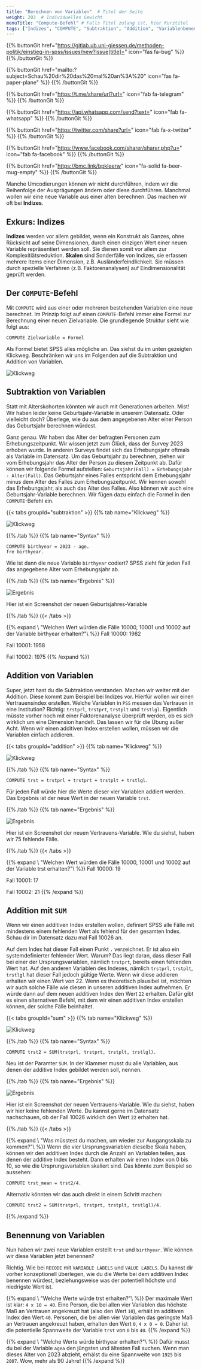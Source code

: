 ```yaml
---
title: "Berechnen von Variablen"  # Titel der Seite
weight: 203  # Individuelles Gewicht 
menuTitle: "Compute-Befehl" # Falls Titel zulang ist, hier Kurztitel
tags: ["Indizes", "COMPUTE", "Subtraktion", "Addition", "Variablenbenennung"]  # Tags hiereinsetzen; Kurzwort, was auf der Seite passsiert
---
```


{{% buttonGit href="https://gitlab.ub.uni-giessen.de/methoden-politik/einstieg-in-spss/issues/new?issue[title]=" icon="fas fa-bug" %}} {{% /buttonGit %}} 

{{% buttonGit href="mailto:?subject=Schau%20dir%20das%20mal%20an%3A%20" icon="fas fa-paper-plane" %}} {{% /buttonGit %}}

{{% buttonGit href="https://t.me/share/url?url=" icon="fab fa-telegram" %}} {{% /buttonGit %}}

{{% buttonGit href="https://api.whatsapp.com/send?text=" icon="fab fa-whatsapp" %}} {{% /buttonGit %}}

{{% buttonGit href="https://twitter.com/share?url=" icon="fab fa-x-twitter" %}} {{% /buttonGit %}}

{{% buttonGit href="https://www.facebook.com/sharer/sharer.php?u=" icon="fab fa-facebook" %}} {{% /buttonGit %}}

{{% buttonGit href="https://bmc.link/bpkleerw" icon="fa-solid fa-beer-mug-empty" %}} {{% /buttonGit %}}

Manche Umcodierungen können wir nicht durchführen, indem wir die Reihenfolge der Ausprägungen ändern oder diese durchführen. Manchmal wollen wir eine neue Variable aus einer alten berechnen. Das machen wir oft bei **Indizes**. 

## Exkurs: Indizes

**Indizes** werden vor allem gebildet, wenn ein Konstrukt als Ganzes, ohne Rücksicht auf seine Dimensionen, durch einen einzigen Wert einer neuen Variable repräsentiert werden soll. Sie dienen somit vor allem zur Komplexitiätsreduktion. **Skalen** sind Sonderfälle von Indizes, sie erfassen mehrere Items einer Dimension, z.B. Ausländerfeindlichkeit. Sie müssen durch spezielle Verfahren (z.B. Faktorenanalysen) auf Eindimensionalität geprüft werden.

## Der `COMPUTE`-Befehl

Mit `COMPUTE` wird aus einer oder mehreren bestehenden Variablen eine neue berechnet. Im Prinzip folgt auf einen `COMPUTE`-Befehl immer eine Formel zur Berechnung einer neuen Zielvariable. Die grundlegende Struktur sieht wie folgt aus:

```{spss}
COMPUTE Zielvariable = Formel
```

Als Formel bietet SPSS alles mögliche an. Das siehst du im unten gezeigten Klickweg. Beschränken wir uns im Folgenden auf die Subtraktion und Addition von Variablen. 

![Klickweg](../gif/compute.gif)

## Subtraktion von Variablen

Statt mit Alterskohorten könnten wir auch mit Generationen arbeiten. Mist! Wir haben leider keine Geburtsjahr-Variable in unserem Datensatz. Oder vielleicht doch? Überlege, wie du aus dem angegebenen Alter einer Person das Geburtsjahr berechnen würdest.

Ganz genau. Wir haben das Alter der befragten Personen zum Erhebungszeitpunkt. Wir wissen jetzt zum Glück, dass der Survey 2023 erhoben wurde. In anderen Surveys findet sich das Erhebungsjahr oftmals als Variable im Datensatz. Um das Geburtsjahr zu berechnen, ziehen wir vom Erhebungsjahr das Alter der Person zu diesem Zeitpunkt ab. Dafür können wir folgende Formel aufstellen: `Geburtsjahr(Fall) = Erhebungsjahr - Alter(Fall)`. Das Geburtsjahr eines Falles entspricht dem Erhebungsjahr minus dem Alter des Falles zum Erhebungszeitpunkt. Wir kennen sowohl das Erhebungsjahr, als auch das Alter des Falles. Also können wir auch eine Geburtsjahr-Variable berechnen. Wir fügen dazu einfach die Formel in den `COMPUTE`-Befehl ein.

{{< tabs groupId="subtraktion" >}}
{{% tab name="Klickweg" %}}

![Klickweg](../gif/subtraktion.gif)

{{% /tab %}}
{{% tab name="Syntax" %}}
```{spss}
COMPUTE birthyear = 2023 - age.
fre birthyear.
```
Wie ist dann die neue Variable `birthyear` codiert? SPSS zieht für jeden Fall das angegebene Alter vom Erhebungsjahr ab. 

{{% /tab %}}
{{% tab name="Ergebnis" %}}

![Ergebnis](../img/subtraktion.png)

Hier ist ein Screenshot der neuen Geburtsjahres-Variable

{{% /tab %}}
{{< /tabs >}}

{{% expand \ "Welchen Wert würden die Fälle 10000, 10001 und 10002 auf der Variable birthyear erhalten?"\ %}}
Fall 10000: 1982

Fall 10001: 1958

Fall 10002: 1975
{{% /expand %}}


## Addition von Variablen

Super, jetzt hast du die Subtraktion verstanden. Machen wir weiter mit der Addition. Diese kommt zum Beispiel bei Indizes vor. Hierfür wollen wir einen Vertrauensindex erstellen. Welche Variablen in `PSS` messen das Vertrauen in eine Institution? Richtig: `trstprl`, `trstprt`, `trstplt` und `trstlgl`. Eigentlich müsste vorher noch mit einer Faktorenanalyse überprüft werden, ob es sich wirklich um eine Dimension handelt. Das lassen wir für die Übung außer Acht. Wenn wir einen additiven Index erstellen wollen, müssen wir die Variablen einfach addieren. 

{{< tabs groupId="addition" >}}
{{% tab name="Klickweg" %}}

![Klickweg](../gif/addition.gif)

{{% /tab %}}
{{% tab name="Syntax" %}}
```{spss}
COMPUTE trst = trstprl + trstprt + trstplt + trstlgl.
```
Für jeden Fall würde hier die Werte dieser vier Variablen addiert werden. Das Ergebnis ist der neue Wert in der neuen Variable `trst`.

{{% /tab %}}
{{% tab name="Ergebnis" %}}

![Ergebnis](../img/addition.png)

Hier ist ein Screenshot der neuen Vertrauens-Variable. Wie du siehst, haben wir 75 fehlende Fälle. 

{{% /tab %}}
{{< /tabs >}}


{{% expand \ "Welchen Wert würden die Fälle 10000, 10001 und 10002 auf der Variable trst erhalten?"\ %}}
Fall 10000: 19

Fall 10001: 17

Fall 10002: 21
{{% /expand %}}

## Addition mit `SUM`

Wenn wir einen additiven Index erstellen wollen, definiert SPSS alle Fälle mit mindestens einem fehlenden Wert als fehlend für den gesamten Index. Schau dir im Datensatz dazu mal Fall 10026 an. 

Auf dem Index hat dieser Fall einen Punkt `.` verzeichnet. Er ist also ein systemdefinierter fehlender Wert. Warum? Das liegt daran, dass dieser Fall bei einer der Ursprungsvariablen, nämlich `trstprt`, bereits einen fehlenden Wert hat. Auf den anderen Variablen des Indexes, nämlich `trstprl`, `trstplt`, `trstlgl` hat dieser Fall jedoch gültige Werte. Wenn wir diese addieren erhalten wir einen Wert von 22. Wenn es theoretisch plausibel ist, möchten wir auch solche Fälle wie diesen in unseren additiven Index aufnehmen. Er würde dann auf dem neuen additiven Index den Wert `22` erhalten. Dafür gibt es einen alternativen Befehl, mit dem wir einen additiven Index erstellen können, der solche Fälle beinhaltet.

{{< tabs groupId="sum" >}}
{{% tab name="Klickweg" %}}

![Klickweg](../gif/sum.gif)

{{% /tab %}}
{{% tab name="Syntax" %}}
```{spss}
COMPUTE trst2 = SUM(trstprl, trstprt, trstplt, trstlgl).
```
Neu ist der Paramter `SUM`. In der Klammer musst du alle Variablen, aus denen der additive Index gebildet werden soll, nennen. 

{{% /tab %}}
{{% tab name="Ergebnis" %}}

![Ergebnis](../img/sum.png)

Hier ist ein Screenshot der neuen Vertrauens-Variable. Wie du siehst, haben wir hier keine fehlenden Werte. Du kannst gerne im Datensatz nachschauen, ob der Fall 10026 wirklich den Wert `22` erhalten hat.

{{% /tab %}}
{{< /tabs >}}

{{% expand \ "Was müsstest du machen, um wieder zur Ausgangsskala zu kommen?"\ %}}
Wenn die vier Ursprungsvariablen dieselbe Skala haben, können wir den additiven Index durch die Anzahl an Variablen teilen, aus denen der additive Index besteht. Dann erhalten wir einen Index von 0 bis 10, so wie die Ursprungsvariablen skaliert sind. Das könnte zum Beispiel so aussehen:

```{spss}
COMPUTE trst_mean = trst2/4.
```
Alternativ könnten wir das auch direkt in einem Schritt machen:

```{spss}
COMPUTE trst2 = SUM(trstprl, trstprt, trstplt, trstlgl)/4.
```
{{% /expand %}}

## Benennung von Variablen

Nun haben wir zwei neue Variablen erstellt `trst` und `birthyear`. Wie können wir diese Variablen jetzt benennen?

Richtig. Wie bei `RECODE` mit `VARIABLE LABELS` und `VALUE LABELS`. Du kannst dir vorher konzeptionell überlegen, wie du die Werte bei dem additiven Index benennen würdest, beziehungsweise was der potentiell höchste und niedrigste Wert ist. 

{{% expand \ "Welche Werte würde trst erhalten?"\ %}}
Der maximale Wert ist klar: `4 x 10 = 40`. Eine Person, die bei allen vier Variablen das höchste Maß an Vertrauen angekreuzt hat (also den Wert `10`), erhält im additiven Index den Wert `40`. Personen, die bei allen vier Variablen das geringste Maß an Vertrauen angekreuzt haben, erhalten den Wert `0`, `4 x 0 = 0`. Daher ist die potentielle Spannweite der Variable `trst` von `0` bis `40`.
{{% /expand %}}

{{% expand \ "Welche Werte würde birthyear erhalten?"\ %}}
Dafür musst du bei der Variable `agea` den jüngsten und ältesten Fall suchen. Wenn man dieses Alter von 2023 abzieht, erhälst du eine Spannweite von `1925` bis `2007`. Wow, mehr als 90 Jahre!
{{% /expand %}}